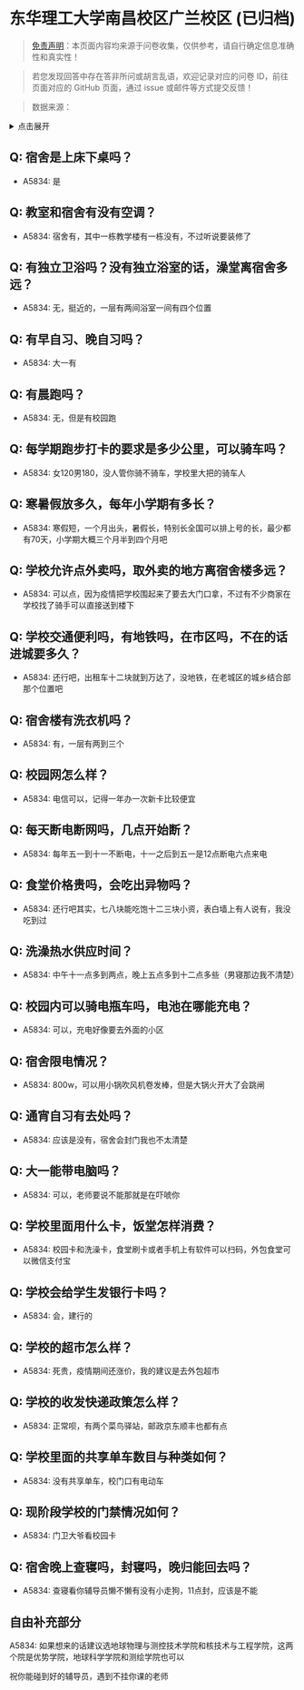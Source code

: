 # 东华理工大学南昌校区广兰校区 (已归档)

> [免责声明](https://colleges.chat/#_3)：本页面内容均来源于问卷收集，仅供参考，请自行确定信息准确性和真实性！

> 若您发现回答中存在答非所问或胡言乱语，欢迎记录对应的问卷 ID，前往页面对应的 GitHub 页面，通过 issue 或邮件等方式提交反馈！

> 数据来源：

<details><summary>点击展开</summary>
<ul>
<li>A5834: 匿名 (2022 年 06 月)</li>
</ul>
</details>

## Q: 宿舍是上床下桌吗？

- A5834: 是

## Q: 教室和宿舍有没有空调？

- A5834: 宿舍有，其中一栋教学楼有一栋没有，不过听说要装修了

## Q: 有独立卫浴吗？没有独立浴室的话，澡堂离宿舍多远？

- A5834: 无，挺近的，一层有两间浴室一间有四个位置

## Q: 有早自习、晚自习吗？

- A5834: 大一有

## Q: 有晨跑吗？

- A5834: 无，但是有校园跑

## Q: 每学期跑步打卡的要求是多少公里，可以骑车吗？

- A5834: 女120男180，没人管你骑不骑车，学校里大把的骑车人

## Q: 寒暑假放多久，每年小学期有多长？

- A5834: 寒假短，一个月出头，暑假长，特别长全国可以排上号的长，最少都有70天，小学期大概三个月半到四个月吧

## Q: 学校允许点外卖吗，取外卖的地方离宿舍楼多远？

- A5834: 可以点，因为疫情把学校围起来了要去大门口拿，不过有不少商家在学校找了骑手可以直接送到楼下

## Q: 学校交通便利吗，有地铁吗，在市区吗，不在的话进城要多久？

- A5834: 还行吧，出租车十二块就到万达了，没地铁，在老城区的城乡结合部那个位置吧

## Q: 宿舍楼有洗衣机吗？

- A5834: 有，一层有两到三个

## Q: 校园网怎么样？

- A5834: 电信可以，记得一年办一次新卡比较便宜

## Q: 每天断电断网吗，几点开始断？

- A5834: 每年五一到十一不断电，十一之后到五一是12点断电六点来电

## Q: 食堂价格贵吗，会吃出异物吗？

- A5834: 还行吧其实，七八块能吃饱十二三块小资，表白墙上有人说有，我没吃到过

## Q: 洗澡热水供应时间？

- A5834: 中午十一点多到两点，晚上五点多到十二点多些（男寝那边我不清楚）

## Q: 校园内可以骑电瓶车吗，电池在哪能充电？

- A5834: 可以，充电好像要去外面的小区

## Q: 宿舍限电情况？

- A5834: 800w，可以用小锅吹风机卷发棒，但是大锅火开大了会跳闸

## Q: 通宵自习有去处吗？

- A5834: 应该是没有，宿舍会封门我也不太清楚

## Q: 大一能带电脑吗？

- A5834: 可以，老师要说不能那就是在吓唬你

## Q: 学校里面用什么卡，饭堂怎样消费？

- A5834: 校园卡和洗澡卡，食堂刷卡或者手机上有软件可以扫码，外包食堂可以微信支付宝

## Q: 学校会给学生发银行卡吗？

- A5834: 会，建行的

## Q: 学校的超市怎么样？

- A5834: 死贵，疫情期间还涨价，我的建议是去外包超市

## Q: 学校的收发快递政策怎么样？

- A5834: 正常呗，有两个菜鸟驿站，邮政京东顺丰也都有点

## Q: 学校里面的共享单车数目与种类如何？

- A5834: 没有共享单车，校门口有电动车

## Q: 现阶段学校的门禁情况如何？

- A5834: 门卫大爷看校园卡

## Q: 宿舍晚上查寝吗，封寝吗，晚归能回去吗？

- A5834: 查寝看你辅导员懒不懒有没有小走狗，11点封，应该是不能

## 自由补充部分

A5834: 如果想来的话建议选地球物理与测控技术学院和核技术与工程学院，这两个院是优势学院，地球科学学院和测绘学院也可以

祝你能碰到好的辅导员，遇到不挂你课的老师